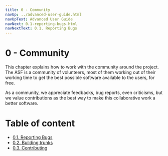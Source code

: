 ```yaml
---
title: 0 - Community
navUp: ../advanced-user-guide.html
navUpText: Advanced User Guide
navNext: 0.1-reporting-bugs.html
navNextText: 0.1. Reporting Bugs
---
```


# 0 - Community
This chapter explains how to work with the community around the project. The ASF is a community of volunteers, most of them working out of their working time to get the best possible software available to the users, for free. 

As a community, we appreciate feedbacks, bug reports, even criticisms, but we value contributions as the best way to make this collaborative work a better software.


# Table of content

* [0.1. Reporting Bugs](0.1-reporting-bugs.html)
* [0.2. Building trunks](0.2-building-trunks.html)
* [0.3. Contributing](0.3-contributing.html)
